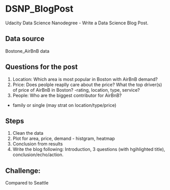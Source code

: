# DSNP_BlogPost
Udacity Data Science Nanodegree - Write a Data Science Blog Post.
## Data source
Bostone_AirBnB data

## Questions for the post
1. Location: Which area is most popular in Boston with AirBnB demand?
2. Price: Does peolple reaplly care about the price? What the top driver(s) of price of AirBnB in Boston?
  -rating, location, type, service?
3. People: Who are the biggest contributor for AirBnB?
  - family or single (may strat on location/type/price)

## Steps
1. Clean the data
2. Plot for area, price, demand - histgram, heatmap
3. Conclusion from results
4. Write the blog following: Introduction, 3 questions (with hgihlighted title), conclusion/echo/action.

## Challenge:
Compared to Seattle

